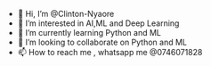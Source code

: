 - 👋 Hi, I’m @Clinton-Nyaore 
- 👀 I’m interested in AI,ML and Deep Learning 
- 🌱 I’m currently learning Python and ML
- 💞️ I’m looking to collaborate on Python and ML
- 📫 How to reach me , whatsapp me @0746071828

<!---
Clinton-Nyaore/Clinton-Nyaore is a ✨ special ✨ repository because its `README.md` (this file) appears on your GitHub profile.
You can click the Preview link to take a look at your changes.
--->
